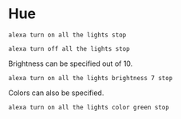 # Hue 

`alexa turn on all the lights stop`

`alexa turn off all the lights stop`

Brightness can be specified out of 10.

`alexa turn on all the lights brightness 7 stop`

Colors can also be specified.

`alexa turn on all the lights color green stop`